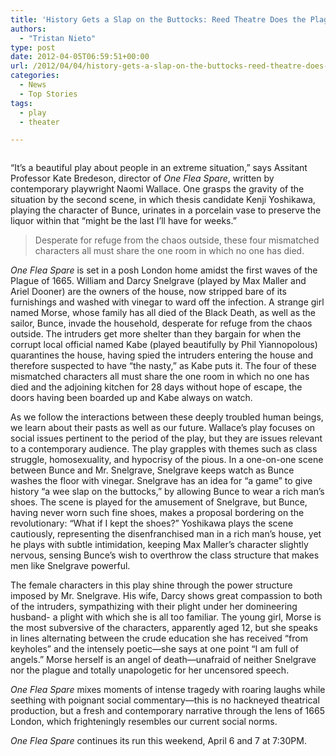 ```yaml
---
title: 'History Gets a Slap on the Buttocks: Reed Theatre Does the Plague'
authors: 
  - "Tristan Nieto"
type: post
date: 2012-04-05T06:59:51+00:00
url: /2012/04/04/history-gets-a-slap-on-the-buttocks-reed-theatre-does-the-plague/
categories:
  - News
  - Top Stories
tags:
  - play
  - theater

---
```

<a href="http://www.reedquest.org/2012/04/history-gets-a-slap-on-the-buttocks-reed-theatre-does-the-plague/onefleaweb/" rel="attachment wp-att-1471"><img class="size-full wp-image-1471 alignnone" title="One Flea Spare" src="https://i2.wp.com/www.reedquest.org/wp-content/uploads/2012/04/onefleaweb.jpg?resize=770%2C430" alt="" data-recalc-dims="1" /></a>

“It’s a beautiful play about people in an extreme situation,” says Assitant Professor Kate Bredeson, director of _One Flea Spare_, written by contemporary playwright Naomi Wallace. One grasps the gravity of the situation by the second scene, in which thesis candidate Kenji Yoshikawa, playing the character of Bunce, urinates in a porcelain vase to preserve the liquor within that “might be the last I’ll have for weeks.”

> Desperate for refuge from the chaos outside, these four mismatched characters all must share the one room in which no one has died.

_One Flea Spare_ is set in a posh London home amidst the first waves of the Plague of 1665. William and Darcy Snelgrave (played by Max Maller and Ariel Dooner) are the owners of the house, now stripped bare of its furnishings and washed with vinegar to ward off the infection. A strange girl named Morse, whose family has all died of the Black Death, as well as the sailor, Bunce, invade the household, desperate for refuge from the chaos outside. The intruders get more shelter than they bargain for when the corrupt local official named Kabe (played beautifully by Phil Yiannopolous) quarantines the house, having spied the intruders entering the house and therefore suspected to have “the nasty,” as Kabe puts it. The four of these mismatched characters all must share the one room in which no one has died and the adjoining kitchen for 28 days without hope of escape, the doors having been boarded up and Kabe always on watch.

As we follow the interactions between these deeply troubled human beings, we learn about their pasts as well as our future. Wallace’s play focuses on social issues pertinent to the period of the play, but they are issues relevant to a contemporary audience. The play grapples with themes such as class struggle, homosexuality, and hypocrisy of the pious. In a one-on-one scene between Bunce and Mr. Snelgrave, Snelgrave keeps watch as Bunce washes the floor with vinegar. Snelgrave has an idea for “a game” to give history “a wee slap on the buttocks,” by allowing Bunce to wear a rich man’s shoes. The scene is played for the amusement of Snelgrave, but Bunce, having never worn such fine shoes, makes a proposal bordering on the revolutionary: “What if I kept the shoes?” Yoshikawa plays the scene cautiously, representing the disenfranchised man in a rich man’s house, yet he plays with subtle intimidation, keeping Max Maller’s character slightly nervous, sensing Bunce’s wish to overthrow the class structure that makes men like Snelgrave powerful.

The female characters in this play shine through the power structure imposed by Mr. Snelgrave. His wife, Darcy shows great compassion to both of the intruders, sympathizing with their plight under her domineering husband- a plight with which she is all too familiar. The young girl, Morse is the most subversive of the characters, apparently aged 12, but she speaks in lines alternating between the crude education she has received “from keyholes” and the intensely poetic—she says at one point “I am full of angels.” Morse herself is an angel of death—unafraid of neither Snelgrave nor the plague and totally unapologetic for her uncensored speech.

_One Flea Spare_ mixes moments of intense tragedy with roaring laughs while seething with poignant social commentary—this is no hackneyed theatrical production, but a fresh and contemporary narrative through the lens of 1665 London, which frighteningly resembles our current social norms.

_One Flea Spare_ continues its run this weekend, April 6 and 7 at 7:30PM.